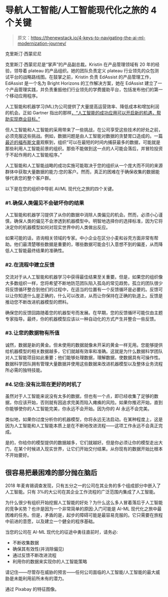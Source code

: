 # 导航人工智能/人工智能现代化之旅的 4 个关键

> 原文：<https://thenewstack.io/4-keys-to-navigating-the-ai-ml-modernization-journey/>

克里斯汀·西蒙尼尼

克里斯汀·西蒙尼尼是“掌声”的产品副总裁。Kristin 在产品管理领域有 20 年的经验，领导着 plateau 的产品组织。她的团队负责定义 plateau 行业领先的众包测试平台的战略路线图。在鼓掌之前，Kristin 负责 EdAssist 的产品管理工作，EdAssist 是一个名为 Bright Horizons 的工作解决方案，她在 EdAssist 建立了一个产品管理实践，并负责重振他们行业领先的学费援助平台，包括发布他们的第一个移动应用程序。

人工智能和机器学习(ML)为公司提供了大量提高运营效率、降低成本和增加利润的机会。正如 Gartner 指出的那样[，“人工智能的成功应用可以开启新的机遇，帮助实现商业目标。”](https://www.gartner.com/en/information-technology/insights/artificial-intelligence)

但人工智能和人工智能的采用带来了一些挑战，在公司享受这些技术的好处之前，必须克服这些挑战。例如，数据问题是由人工智能对数据的贪婪胃口造成的。一篇[最近的福布斯文章](https://www.forbes.com/sites/forbestechcouncil/2019/01/08/can-businesses-capitalize-on-the-promise-of-ai/#4a2c865d2bbc)观察到，组织“可以在最短的时间内捕获最多的数据，可能就是那些利用人工智能前景的组织。那些不能做到这一点的人可能会落后，并冒险投资于不起作用的人工智能程序。”

人工智能和人工智能战略的成功实施可能取决于您的组织从一个庞大而不同的来源群体中获取大量数据的能力:您的客户。然而，真正的困难在于确保收集的数据能够代表您的整个客户群。

以下是在您的组织中导航 AI/ML 现代化之旅的四个关键。

### #1.确保人类偏见不会破坏你的结果

人工智能和机器学习提供了从你的数据中消除人类偏见的机会。然而，必须小心谨慎，确保人类的偏见不会渗透到机器模型中。明智地选择你的选择标准，因为它将决定你的机器模型如何对现实世界中的人类做出反应。

如果可能的话，咨询相关领域的专家。中小企业在区分小麦和谷壳方面非常有帮助。他们最清楚哪些数据是重要的，哪些数据可能会引入意想不到的偏差，从而降低人工智能最终结果的准确性。

### #2.在流程中建立反馈

交流对于从人工智能和机器学习中获得最佳结果至关重要。但是，如果您的组织像大多数组织一样，您将希望不断地防范团队陷入孤岛的常见趋势。孤立的团队很少将反馈循环整合到他们的过程中，在适当的位置有一个反馈循环是必要的。反馈可以让你知道什么是正确的，什么可以改进，从而让你保持在正确的轨道上。反馈是推动您不断改进机器模型的燃料。

确保您的反馈回路随着您的机器型号而发展。在早期，您的反馈循环可能仅由主题专家指导。最终，你的机器模型应该以一种自动化的方式产生并整合一些反馈。

### #3.让您的数据物有所值

诚然，数据是新的黄金。但未使用的数据就像未开采的黄金一样无用。您能够提供给机器模型的相关数据越多，它们就越有效率和准确。这就是为什么数据科学团队对人工智能项目如此重要；他们能够处理数据，理解数据，使数据具有可操作性。数据科学团队拥有管理大量数据并使用这些数据来改进机器模型以及整体业务流程所必需的独特技能。

### #4.记住:没有比现在更好的时机了

虽然对于人工智能来说没有太多的数据，但也有一个点，即已经收集了足够的数据，你应该开始，否则就有因追求完美而陷入瘫痪的风险。如果你推迟开始，直到你能够使你的人工智能完美，你永远不会开始。因为你的 AI 永远不会完美。

类似地，如果你过度分析你的机器模型，你将永远无法启动。在某种程度上，这是因为人工智能和人工智能本质上是在不断地改进流程——这项工作永远不会真正完成。

是的，你给你的模型提供的数据越多，它们就越好。但是你必须让你的模型走出大门，在某个时候进入现实世界，让它们开始交付结果。从你现有的数据开始比根本不开始要好。

## 很容易把最困难的部分抛在脑后

2018 年麦肯锡调查发现，只有五分之一的公司在其业务的多个组成部分中嵌入了人工智能。只有 3%的大公司在其企业工作流程的广泛范围内集成了人工智能。

为什么很少有组织开始挖掘人工智能的好处？为什么这么多人冒着落后于人工智能的竞争劣势？也许是因为一个非常简单的原因:入门可能是 AI-ML 现代化之旅中最困难的任务。但是，矛盾的是，起步的障碍可能是最容易克服的。它只需要在旅程中前进的意愿，以及建立一个健全的程序基础。

当您的公司在 AI-ML 现代化的征途中勇往直前时，请务必:

*   不断收集数据
*   确保其有效性(并消除偏见)
*   通过反馈不断改进流程
*   利用你的数据来实现你的人工智能策略

请记住——尽管存在威胁的预言——任何公司面临的人工智能/人工智能的最大威胁是未能利用前所未有的潜力。

通过 Pixabay 的特征图像。

<svg xmlns:xlink="http://www.w3.org/1999/xlink" viewBox="0 0 68 31" version="1.1"><title>Group</title> <desc>Created with Sketch.</desc></svg>